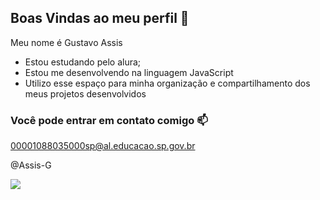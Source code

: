 ## Boas Vindas ao meu perfil 🖤

Meu nome é Gustavo Assis

- Estou estudando pelo alura;
- Estou me desenvolvendo na linguagem JavaScript
- Utilizo esse espaço para minha organização e compartilhamento dos meus projetos desenvolvidos

### Você pode entrar em contato comigo 📫

00001088035000sp@al.educacao.sp.gov.br

@Assis-G

![](https://tenor.com/pt-BR/view/luffy-gear-5-gif-11749160529476345274)
